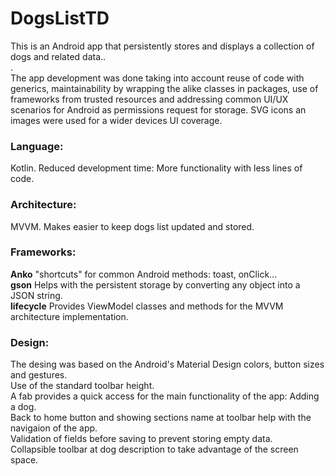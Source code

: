 # DogsListTD

This is an Android app that persistently stores and displays a collection of dogs and related data..<br>.<br>
The app development was done taking into account reuse of code with generics, maintainability by wrapping the alike classes in packages, use of frameworks from trusted resources and addressing common UI/UX scenarios for Android as permissions request for storage. SVG icons an images were used for a wider devices UI coverage.

### Language: 
Kotlin. Reduced development time: More functionality with less lines of code.

### Architecture: 
MVVM. Makes easier to keep dogs list updated and stored.

### Frameworks: 
**Anko**      "shortcuts" for common Android methods: toast, onClick... <br>
**gson**      Helps with the persistent storage by converting any object into a JSON string.<br>
**lifecycle** Provides ViewModel classes and methods for the MVVM architecture implementation.
    
### Design:
The desing was based on the Android's Material Design colors, button sizes and gestures.<br>
Use of the standard toolbar height.<br>
A fab provides a quick access for the main functionality of the app: Adding a dog.<br>
Back to home button and showing sections name at toolbar help with the navigaion of the app.<br>
Validation of fields before saving to prevent storing empty data.<br>
Collapsible toolbar at dog description to take advantage of the screen space.

